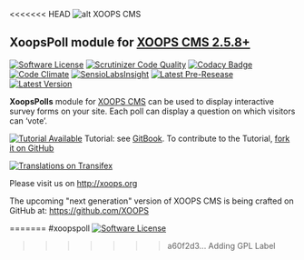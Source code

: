 <<<<<<< HEAD
![alt XOOPS CMS](http://xoops.org/images/logoXoops4GithubRepository.png)
## XoopsPoll module for [XOOPS CMS 2.5.8+](https://xoops.org)
[![Software License](https://img.shields.io/badge/license-GPL-brightgreen.svg?style=flat)](LICENSE)
[![Scrutinizer Code Quality](https://img.shields.io/scrutinizer/g/mambax7/xoopspoll.svg?style=flat)](https://scrutinizer-ci.com/g/XoopsModules25x/xoopspoll/?branch=master)
[![Codacy Badge](https://api.codacy.com/project/badge/grade/85a08057185d440e9ca996303d3e3c26)](https://www.codacy.com/app/mambax7/xoopspoll_2)
[![Code Climate](https://img.shields.io/codeclimate/github/mambax7/xoopspoll.svg?style=flat)](https://codeclimate.com/github/XoopsModules25x/xoopspoll)
[![SensioLabsInsight](https://insight.sensiolabs.com/projects/62de8735-2c10-41b8-9faa-d4cfac041975/mini.png)](https://insight.sensiolabs.com/projects/62de8735-2c10-41b8-9faa-d4cfac041975)
[![Latest Pre-Resease](https://img.shields.io/github/tag/XoopsModules25x/xoopspoll.svg?style=flat)](https://github.com/XoopsModules25x/xoopspoll/tags/)
[![Latest Version](https://img.shields.io/github/release/XoopsModules25x/xoopspoll.svg?style=flat)](https://github.com/XoopsModules25x/xoopspoll/releases/)

**XoopsPolls** module for [XOOPS CMS](http://xoops.org) can be used to display interactive survey forms on your site. Each poll can display a question on which visitors can ‘vote’.

[![Tutorial Available](http://xoops.org/images/tutorial-available-blue.svg)](https://www.gitbook.com/book/xoops/xoopspoll-tutorial/) Tutorial: see [GitBook](https://www.gitbook.com/book/xoops/xoops-xoopspoll-tutorial/).
To contribute to the Tutorial, [fork it on GitHub](https://github.com/XoopsDocs/xoopspoll-tutorial)

[![Translations on Transifex](http://xoops.org/images/translations-transifex-blue.svg)](https://www.transifex.com/xoops)

Please visit us on http://xoops.org

The upcoming "next generation" version of XOOPS CMS is being crafted on GitHub at: https://github.com/XOOPS


=======
#xoopspoll
[![Software License](https://img.shields.io/badge/license-GPL-brightgreen.svg?style=flat)](LICENSE) 
>>>>>>> a60f2d3... Adding GPL Label

